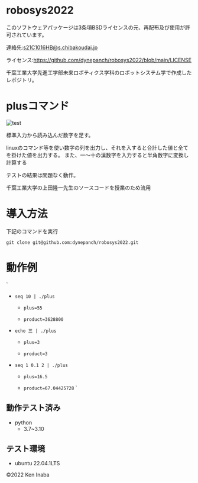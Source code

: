 # robosys2022

このソフトウェアパッケージは3条項BSDライセンスの元、再配布及び使用が許可されています。


連絡先:s21C1016HB@s.chibakoudai.jp

ライセンス:https://github.com/dynepanch/robosys2022/blob/main/LICENSE

千葉工業大学先進工学部未来ロボティクス学科のロボットシステム学で作成したレポジトリ。


# plusコマンド
![test](https://github.com/dynepanch/robosys2022/actions/workflows/test.yml/badge.svg)

標準入力から読み込んだ数字を足す。

linuxのコマンド等を使い数字の列を出力し、それを入すると合計した値と全てを掛けた値を出力する。
また、一～十の漢数字を入力すると半角数字に変換し計算する

テストの結果は問題なく動作。

千葉工業大学の上田隆一先生のソースコードを授業のため流用

# 導入方法
下記のコマンドを実行

` git clone git@github.com:dynepanch/robosys2022.git `


# 動作例
` 
* ` seq 10 | ./plus `

	* ` plus=55 `

	* ` product=3628800 `



* ` echo 三 | ./plus `

	* ` plus=3 `

	* ` product=3 `



* ` seq 1 0.1 2 | ./plus `

	* ` plus=16.5 `

	* ` product=67.04425728 `
`

## 動作テスト済み ##
* python
	* 3.7~3.10

## テスト環境 ##
* ubuntu 22.04.1LTS


©2022 Ken Inaba
